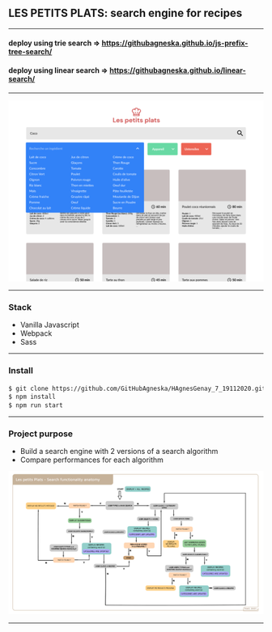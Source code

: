 ## LES PETITS PLATS: search engine for recipes
---
#### deploy using trie search => https://githubagneska.github.io/js-prefix-tree-search/
#### deploy using linear search => https://githubagneska.github.io/linear-search/
---

<p align="center">
    <img src="./src/assets/imgs/P7_Desktop-5.png">
</p>

---
### Stack
- Vanilla Javascript
- Webpack
- Sass

---
### Install
```bash
$ git clone https://github.com/GitHubAgneska/HAgnesGenay_7_19112020.git
$ npm install
$ npm run start
```
---
### Project purpose
- Build a search engine with 2 versions of a search algorithm
- Compare performances for each algorithm

<p align="center">
    <img src="./src/assets/imgs/search_UML.png">
</p>

----



